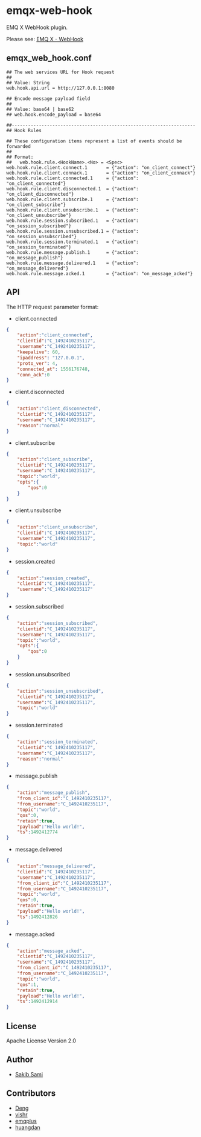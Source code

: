 
# emqx-web-hook

EMQ X WebHook plugin.

Please see: [EMQ X - WebHook](https://docs.emqx.io/broker/latest/en/advanced/webhook.html)

## emqx_web_hook.conf

```properties
## The web services URL for Hook request
##
## Value: String
web.hook.api.url = http://127.0.0.1:8080

## Encode message payload field
##
## Value: base64 | base62
## web.hook.encode_payload = base64

##--------------------------------------------------------------------
## Hook Rules

## These configuration items represent a list of events should be forwarded
##
## Format:
##   web.hook.rule.<HookName>.<No> = <Spec>
web.hook.rule.client.connect.1       = {"action": "on_client_connect"}
web.hook.rule.client.connack.1       = {"action": "on_client_connack"}
web.hook.rule.client.connected.1     = {"action": "on_client_connected"}
web.hook.rule.client.disconnected.1  = {"action": "on_client_disconnected"}
web.hook.rule.client.subscribe.1     = {"action": "on_client_subscribe"}
web.hook.rule.client.unsubscribe.1   = {"action": "on_client_unsubscribe"}
web.hook.rule.session.subscribed.1   = {"action": "on_session_subscribed"}
web.hook.rule.session.unsubscribed.1 = {"action": "on_session_unsubscribed"}
web.hook.rule.session.terminated.1   = {"action": "on_session_terminated"}
web.hook.rule.message.publish.1      = {"action": "on_message_publish"}
web.hook.rule.message.delivered.1    = {"action": "on_message_delivered"}
web.hook.rule.message.acked.1        = {"action": "on_message_acked"}
```

## API

The HTTP request parameter format:

* client.connected
```json
{
    "action":"client_connected",
    "clientid":"C_1492410235117",
    "username":"C_1492410235117",
    "keepalive": 60,
    "ipaddress": "127.0.0.1",
    "proto_ver": 4,
    "connected_at": 1556176748,
    "conn_ack":0
}
```

* client.disconnected
```json
{
    "action":"client_disconnected",
    "clientid":"C_1492410235117",
    "username":"C_1492410235117",
    "reason":"normal"
}
```

* client.subscribe
```json
{
    "action":"client_subscribe",
    "clientid":"C_1492410235117",
    "username":"C_1492410235117",
    "topic":"world",
    "opts":{
        "qos":0
    }
}
```

* client.unsubscribe
```json
{
    "action":"client_unsubscribe",
    "clientid":"C_1492410235117",
    "username":"C_1492410235117",
    "topic":"world"
}
```

* session.created
```json
{
    "action":"session_created",
    "clientid":"C_1492410235117",
    "username":"C_1492410235117"
}
```

* session.subscribed
```json
{
    "action":"session_subscribed",
    "clientid":"C_1492410235117",
    "username":"C_1492410235117",
    "topic":"world",
    "opts":{
        "qos":0
    }
}
```

* session.unsubscribed
```json
{
    "action":"session_unsubscribed",
    "clientid":"C_1492410235117",
    "username":"C_1492410235117",
    "topic":"world"
}
```

* session.terminated
```json
{
    "action":"session_terminated",
    "clientid":"C_1492410235117",
    "username":"C_1492410235117",
    "reason":"normal"
}
```

* message.publish
```json
{
    "action":"message_publish",
    "from_client_id":"C_1492410235117",
    "from_username":"C_1492410235117",
    "topic":"world",
    "qos":0,
    "retain":true,
    "payload":"Hello world!",
    "ts":1492412774
}
```

* message.delivered
```json
{
    "action":"message_delivered",
    "clientid":"C_1492410235117",
    "username":"C_1492410235117",
    "from_client_id":"C_1492410235117",
    "from_username":"C_1492410235117",
    "topic":"world",
    "qos":0,
    "retain":true,
    "payload":"Hello world!",
    "ts":1492412826
}
```

* message.acked
```json
{
    "action":"message_acked",
    "clientid":"C_1492410235117",
    "username":"C_1492410235117",
    "from_client_id":"C_1492410235117",
    "from_username":"C_1492410235117",
    "topic":"world",
    "qos":1,
    "retain":true,
    "payload":"Hello world!",
    "ts":1492412914
}
```

## License

Apache License Version 2.0

## Author

* [Sakib Sami](https://hub.fastgit.org/s4kibs4mi)

## Contributors

* [Deng](https://hub.fastgit.org/turtleDeng)
* [vishr](https://hub.fastgit.org/vishr)
* [emqplus](https://hub.fastgit.org/emqplus)
* [huangdan](https://hub.fastgit.org/huangdan)
